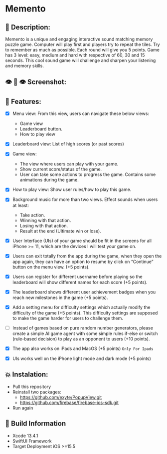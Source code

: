 # Memento

## 📖 Description:

Memento is a unique and engaging interactive sound matching memory puzzle game. Computer will play first and players try to repeat the tiles. Try to remember as much as possible. Each round will give you 5 points. Game has 3 level: easy, medium and hard with respective of 60, 30 and 15 seconds. This cool sound game will challenge and sharpen your listening and memory skills.

## 👁️ 👄 👁️ Screenshot:

## 💅 Features:

- [x] Menu view:
      From this view, users can navigate these below views:
  - Game view
  - Leaderboard button.
  - How to play view
- [x] Leaderboard view:
      List of high scores (or past scores)
- [x] Game view:
  - The view where users can play with your game.
  - Show current score/status of the game.
  - User can take some actions to progress the game.
    Contains some animations during the game.
- [x] How to play view:
      Show user rules/how to play this game.
- [x] Background music for more than two views.
      Effect sounds when users at least:
  - Take action.
  - Winning with that action.
  - Losing with that action.
  - Result at the end (Ultimate win or lose).
- [x] User Interface (UIs) of your game should be fit in the screens for all iPhone >= 11, which are the devices I will test your game on.

- [x] Users can exit totally from the app during the game, when they open the app again, they can have an option to resume by click on “Continue” button on the menu view. (+5 points).

- [x] Users can register for different username before playing so the leaderboard will show different names for each score (+5 points).

- [x] The leaderboard shows different user achievement badges when you reach new milestones in the game (+5 points).

- [x] Add a setting menu for difficulty settings which actually modify the difficulty of the game (+5 points). This difficulty settings are supposed to make the game harder for users to challenge them.

- [ ] Instead of games based on pure random number generators, please create a simple AI game agent with some simple rules if-else or switch (rule-based decision) to play as an opponent to users (+10 points).

- [x] The app also works on iPads and MacOS (+5 points) `Only For Ipads`

- [x] UIs works well on the iPhone light mode and dark mode (+5 points)

## 💥 Instalation:

- Pull this repository
- Reinstall two packages:
  - https://github.com/exyte/PopupView.git
  - https://github.com/firebase/firebase-ios-sdk.git
- Run again

## 🔧 Build Information

- Xcode 13.4.1
- SwiftUI Framework
- Target Deployment iOS >=15.5
